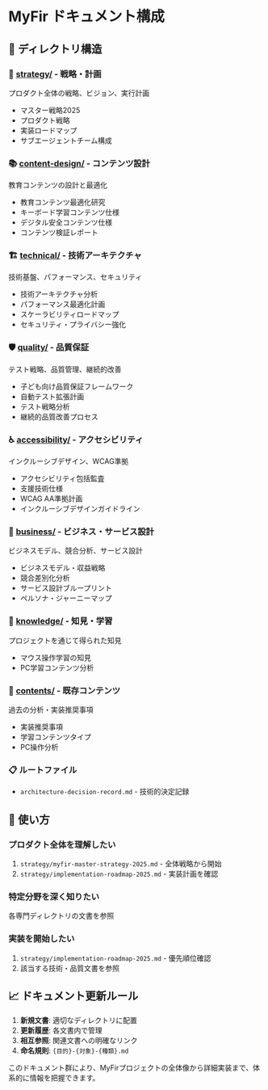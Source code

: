 # MyFir ドキュメント構成

## 📁 ディレクトリ構造

### 🎯 [strategy/](./strategy/) - 戦略・計画
プロダクト全体の戦略、ビジョン、実行計画
- マスター戦略2025
- プロダクト戦略
- 実装ロードマップ
- サブエージェントチーム構成

### 📚 [content-design/](./content-design/) - コンテンツ設計
教育コンテンツの設計と最適化
- 教育コンテンツ最適化研究
- キーボード学習コンテンツ仕様
- デジタル安全コンテンツ仕様
- コンテンツ検証レポート

### 🏗️ [technical/](./technical/) - 技術アーキテクチャ
技術基盤、パフォーマンス、セキュリティ
- 技術アーキテクチャ分析
- パフォーマンス最適化計画
- スケーラビリティロードマップ
- セキュリティ・プライバシー強化

### 🛡️ [quality/](./quality/) - 品質保証
テスト戦略、品質管理、継続的改善
- 子ども向け品質保証フレームワーク
- 自動テスト拡張計画
- テスト戦略分析
- 継続的品質改善プロセス

### ♿ [accessibility/](./accessibility/) - アクセシビリティ
インクルーシブデザイン、WCAG準拠
- アクセシビリティ包括監査
- 支援技術仕様
- WCAG AA準拠計画
- インクルーシブデザインガイドライン

### 💼 [business/](./business/) - ビジネス・サービス設計
ビジネスモデル、競合分析、サービス設計
- ビジネスモデル・収益戦略
- 競合差別化分析
- サービス設計ブループリント
- ペルソナ・ジャーニーマップ

### 🧠 [knowledge/](./knowledge/) - 知見・学習
プロジェクトを通じて得られた知見
- マウス操作学習の知見
- PC学習コンテンツ分析

### 📄 [contents/](./contents/) - 既存コンテンツ
過去の分析・実装推奨事項
- 実装推奨事項
- 学習コンテンツタイプ
- PC操作分析

### 📋 ルートファイル
- `architecture-decision-record.md` - 技術的決定記録

## 🚀 使い方

### プロダクト全体を理解したい
1. `strategy/myfir-master-strategy-2025.md` - 全体戦略から開始
2. `strategy/implementation-roadmap-2025.md` - 実装計画を確認

### 特定分野を深く知りたい
各専門ディレクトリの文書を参照

### 実装を開始したい
1. `strategy/implementation-roadmap-2025.md` - 優先順位確認
2. 該当する技術・品質文書を参照

## 📈 ドキュメント更新ルール

1. **新規文書**: 適切なディレクトリに配置
2. **更新履歴**: 各文書内で管理
3. **相互参照**: 関連文書への明確なリンク
4. **命名規則**: `{目的}-{対象}-{種類}.md`

このドキュメント群により、MyFirプロジェクトの全体像から詳細実装まで、体系的に情報を把握できます。